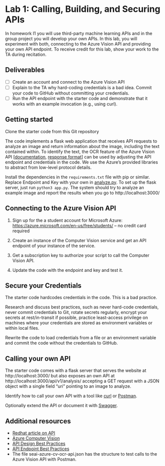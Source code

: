 # Lab 1: Calling, Building, and Securing APIs
In homework I1 you will use third-party machine learning APIs and in the group project you will develop your own APIs. In this lab, you will experiment with both, connecting to the Azure Vision API and providing your own API endpoint. 
To receive credit for this lab, show your work to the TA during recitation.

## Deliverables
- [ ] Create an account and connect to the Azure Vision API
- [ ] Explain to the TA why hard-coding credentials is a bad idea. Commit your code to GitHub without committing your credentials.
- [ ] Run the API endpoint with the starter code and demonstrate that it works with an example invocation (e.g., using curl).

## Getting started
Clone the starter code from this Git repository

The code implements a flask web application that receives API requests to analyze an image and return information about the image, including the text contained within. To identify the text, the OCR feature of the Azure Vision API [[documentation](https://westcentralus.dev.cognitive.microsoft.com/docs/services/computer-vision-v3-2/operations/56f91f2e778daf14a499f20d#:~:text=test.jpg%22%7D-,Response%20200,-The%20OCR%20results), [response format](https://westcentralus.dev.cognitive.microsoft.com/docs/services/computer-vision-v3-2/operations/56f91f2e778daf14a499f20d#:~:text=test.jpg%22%7D-,Response%20200,-The%20OCR%20results)] can be used by adjusting the API endpoint and credentials in the code. We use the Azure’s provided libraries to abstract from low-level protocol details.

Install the dependencies in the `requirements.txt` file with pip or similar. Replace Endpoint and Key with your own in [analyze.py](https://github.com/eshetty/mlip-api-lab/blob/main/analyze.py). To set up the flask server, just run `python3 app.py`. The system should try to analyze an example image and report the results when you go to http://localhost:3000/

## Connecting to the Azure Vision API
1. Sign up for the a student account for Microsoft Azure: https://azure.microsoft.com/en-us/free/students/ – no credit card required

2. Create an instance of the Computer Vision service and get an API endpoint of your instance of the service.

3. Get a subscription key to authorize your script to call the Computer Vision API.

4. Update the code with the endpoint and key and test it.

## Secure your Credentials
The starter code hardcodes credentials in the code. This is a bad practice. 

Research and discuss best practices, such as never hard-code credentials, never commit credentials to Git, rotate secrets regularly, encrypt your secrets at rest/in-transit if possible, practice least-access privilege on machines where your credentials are stored as environment variables or within local files.

Rewrite the code to load credentials from a file or an environment variable and commit the code without the credentials to GitHub.

## Calling your own API
The starter code comes with a flask server that serves the website at http://localhost:3000/ but also exposes an own API at http://localhost:3000/api/v1/analysis/ accepting a GET request with a JSON object with a single field “uri” pointing to an image to analyze.

Identify how to call your own API with a tool like [curl](https://curl.se/docs/manpage.html) or [Postman](https://www.postman.com).

Optionally extend the API or document it with [Swagger](https://swagger.io).

## Additional resources 
- [Redhat article on API](https://www.redhat.com/en/topics/api/what-are-application-programming-interfaces)
- [Azure Computer Vision](https://learn.microsoft.com/en-us/python/api/overview/azure/cognitiveservices-vision-computervision-readme?view=azure-python)
- [API Design Best Practices](https://blog.stoplight.io/crud-api-design?_ga=2.223919515.1813989671.1674077556-1488117179.1674077556)
- [API Endpoint Best Practices](https://www.telerik.com/blogs/7-tips-building-good-web-api)
- The file seai-azure-cv-ocr-api.json has the structure to test calls to the Azure Vision API with Postman.

